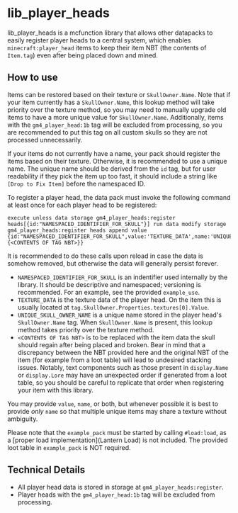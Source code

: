 [Lantern Load]: https://github.com/LanternMC/Load

# lib_player_heads
lib_player_heads is a mcfunction library that allows other datapacks to easily register player heads to a central system, which enables `minecraft:player_head` items to keep their item NBT (the contents of `Item.tag`) even after being placed down and mined.

## How to use
Items can be restored based on their texture or `SkullOwner.Name`.
Note that if your item currently has a `SkullOwner.Name`, this lookup method will take priority over the texture method, so you may need to manually upgrade old items to have a more unique value for `SkullOwner.Name`.
Additionally, items with the `gm4_player_head:1b` tag will be excluded from processing, so you are recommended to put this tag on all custom skulls so they are not processed unnecessarily.

If your items do not currently have a name, your pack should register the items based on their texture.
Otherwise, it is recommended to use a unique name.
The unique name should be derived from the `id` tag, but for user readability if they pick the item up too fast, it should include a string like `[Drop to Fix Item]` before the namespaced ID.

To register a player head, the data pack must invoke the following command at least once for each player head to be registered:

```mcfunction
execute unless data storage gm4_player_heads:register heads[{id:"NAMESPACED_IDENTIFIER_FOR_SKULL"}] run data modify storage gm4_player_heads:register heads append value {id:"NAMESPACED_IDENTIFIER_FOR_SKULL",value:'TEXTURE_DATA',name:'UNIQUE_SKULL_OWNER_NAME',item:{<CONTENTS OF TAG NBT>}}
```

It is recommended to do these calls upon reload in case the data is somehow removed, but otherwise the data will generally persist forever.

- `NAMESPACED_IDENTIFIER_FOR_SKULL` is an indentifier used internally by the library. It should be descriptive and namespaced; versioning is recommended. For an example, see the provided `example_use`.
- `TEXTURE_DATA` is the texture data of the player head. On the item this is usually located at `tag.SkullOwner.Properties.textures[0].Value`.
- `UNIQUE_SKULL_OWNER_NAME` is a unique name stored in the player head's `SkullOwner.Name` tag. When `SkullOwner.Name` is present, this lookup method takes priority over the texture method.
- `<CONTENTS OF TAG NBT>` is to be replaced with the item data the skull should regain after being placed and broken. Bear in mind that a discrepancy between the NBT provided here and the original NBT of the item (for example from a loot table) will lead to undesired stacking issues. Notably, text components such as those present in `display.Name` or `display.Lore` may have an unexpected order if generated from a loot table, so you should be careful to replicate that order when registering your item with this library.

You may provide `value`, `name`, or both, but whenever possible it is best to provide *only* `name` so that multiple unique items may share a texture without ambiguity.

Please note that the `example_pack` must be started by calling `#load:load`, as a [proper load implementation](Lantern Load) is not included. The provided loot table in `example_pack` is NOT required.

## Technical Details
 - All player head data is stored in storage at `gm4_player_heads:register`.
 - Player heads with the `gm4_player_head:1b` tag will be excluded from processing.
